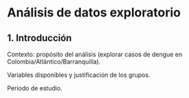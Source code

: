 # **Análisis de datos exploratorio**
## 1. Introducción
Contexto: propósito del análisis (explorar casos de dengue en Colombia/Atlántico/Barranquilla).

Variables disponibles y justificación de los grupos.

Periodo de estudio.

